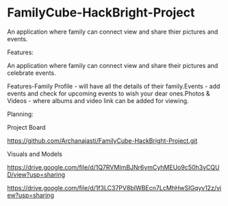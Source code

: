 # FamilyCube-HackBright-Project
An application where family can connect view and share thier pictures and events.

Features:

An application where family can connect view and share their pictures and celebrate events.

Features-Family Profile - will have all the details of their family.Events - add events and check for upcoming events to wish your dear ones.Photos & Videos - where albums and video link can be added for viewing.

Planning:

Project Board

https://github.com/Archanajasti/FamilyCube-HackBright-Project.git

Visuals and Models

https://drive.google.com/file/d/1Q7RVMImBJNr6ymCyhMEUo9c50h3vCQUD/view?usp=sharing

https://drive.google.com/file/d/1f3LC37PV8bIWBEcn7LcMhHwSIGqyv12z/view?usp=sharing


